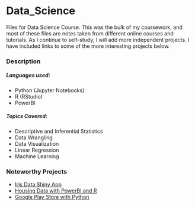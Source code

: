 # Data_Science
Files for Data Science Course. This was the bulk of my coursework, and most of these files are notes taken from different online courses and tutorials. As I continue to self-study, I will add more independent projects. I have included links to some of the more interesting projects below.

### Description
##### Languages used:
* Python (Jupyter Notebooks)
* R (RStudio)
* PowerBI

##### Topics Covered:
* Descriptive and Inferential Statistics
* Data Wrangling
* Data Visualization
* Linear Regression
* Machine Learning

### Noteworthy Projects
* [Iris Data Shiny App](https://github.com/KMitzner9/Data_Science/tree/main/R_Projects/shinyApps/iris-app)
* [Housing Data with PowerBI and R](https://github.com/KMitzner9/Data_Science/blob/main/Power_BI/housing_data_R.pbix)
* [Google Play Store with Python](https://github.com/KMitzner9/GooglePlayStore_LiveProject)
